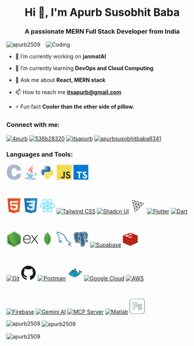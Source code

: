 

<h1 align="center">Hi 👋, I'm Apurb Susobhit Baba</h1>
<h3 align="center">A passionate MERN Full Stack Developer from India</h3>
<img align="right" alt="Coding" width="400" src="https://camo.githubusercontent.com/7cab7453b50c32be4c3605a42cb5e509644666999796555e759d06a9facf6b4a/68747470733a2f2f63646e2e6472696262626c652e636f6d2f75736572732f323133313939332f73637265656e73686f74732f343934383733362f74686f75676874776f726b732d6769665f6472696262626c652e676966">

<p align="left"> <img src="https://komarev.com/ghpvc/?username=apurb2509&label=Profile%20views&color=0e75b6&style=flat" alt="apurb2509" /> </p>

- 🔭 I’m currently working on **janmatAI**

- 🌱 I’m currently learning **DevOps and Cloud Computing**

- 💬 Ask me about **React, MERN stack**

- 📫 How to reach me **itsapurb@gmail.com**

- ⚡ Fun fact **Cooler than the other side of pillow.**

<h3 align="left">Connect with me:</h3>
<p align="left">
<a href="https://twitter.com/4purb" target="blank"><img align="center" src="https://raw.githubusercontent.com/rahuldkjain/github-profile-readme-generator/master/src/images/icons/Social/twitter.svg" alt="4purb" height="30" width="40" /></a>
<a href="https://linkedin.com/in/536b28320" target="blank"><img align="center" src="https://raw.githubusercontent.com/rahuldkjain/github-profile-readme-generator/master/src/images/icons/Social/linked-in-alt.svg" alt="536b28320" height="30" width="40" /></a>
<a href="https://instagram.com/itsapurb" target="blank"><img align="center" src="https://raw.githubusercontent.com/rahuldkjain/github-profile-readme-generator/master/src/images/icons/Social/instagram.svg" alt="itsapurb" height="30" width="40" /></a>
<a href="https://www.youtube.com/c/apurbsusobhitbaba8341" target="blank"><img align="center" src="https://raw.githubusercontent.com/rahuldkjain/github-profile-readme-generator/master/src/images/icons/Social/youtube.svg" alt="apurbsusobhitbaba8341" height="30" width="40" /></a>
</p>

<h3 align="left">Languages and Tools:</h3>

<p align="left">

<!-- Languages -->
<a href="https://www.cprogramming.com/" target="_blank"><img src="https://raw.githubusercontent.com/devicons/devicon/master/icons/c/c-original.svg" alt="C" width="40" height="40"/></a>
<a href="https://www.java.com" target="_blank"><img src="https://raw.githubusercontent.com/devicons/devicon/master/icons/java/java-original.svg" alt="Java" width="40" height="40"/></a>
<a href="https://www.python.org" target="_blank"><img src="https://raw.githubusercontent.com/devicons/devicon/master/icons/python/python-original.svg" alt="Python" width="40" height="40"/></a>
<a href="https://developer.mozilla.org/en-US/docs/Web/JavaScript" target="_blank"><img src="https://raw.githubusercontent.com/devicons/devicon/master/icons/javascript/javascript-original.svg" alt="JavaScript" width="40" height="40"/></a>
<a href="https://www.typescriptlang.org/" target="_blank"><img src="https://raw.githubusercontent.com/devicons/devicon/master/icons/typescript/typescript-original.svg" alt="TypeScript" width="40" height="40"/></a>

<br/>

<!-- Frontend -->
<a href="https://www.w3.org/html/" target="_blank"><img src="https://raw.githubusercontent.com/devicons/devicon/master/icons/html5/html5-original.svg" alt="HTML5" width="40" height="40"/></a>
<a href="https://www.w3schools.com/css/" target="_blank"><img src="https://raw.githubusercontent.com/devicons/devicon/master/icons/css3/css3-original.svg" alt="CSS3" width="40" height="40"/></a>
<a href="https://reactjs.org/" target="_blank"><img src="https://raw.githubusercontent.com/devicons/devicon/master/icons/react/react-original.svg" alt="React.js" width="40" height="40"/></a>
<a href="https://tailwindcss.com/" target="_blank"><img src="https://www.vectorlogo.zone/logos/tailwindcss/tailwindcss-icon.svg" alt="Tailwind CSS" width="40" height="40"/></a>
<a href="https://ui.shadcn.com/" target="_blank"><img src="https://avatars.githubusercontent.com/u/139895814?s=200&v=4" alt="Shadcn UI" width="40" height="40"/></a>
<a href="https://threejs.org/" target="_blank"><img src="https://raw.githubusercontent.com/devicons/devicon/master/icons/threejs/threejs-original.svg" alt="Three.js" width="40" height="40"/></a>
<a href="https://flutter.dev" target="_blank"><img src="https://www.vectorlogo.zone/logos/flutterio/flutterio-icon.svg" alt="Flutter" width="40" height="40"/></a>
<a href="https://dart.dev" target="_blank"><img src="https://www.vectorlogo.zone/logos/dartlang/dartlang-icon.svg" alt="Dart" width="40" height="40"/></a>

<br/>

<!-- Backend & Databases -->
<a href="https://nodejs.org" target="_blank"><img src="https://raw.githubusercontent.com/devicons/devicon/master/icons/nodejs/nodejs-original.svg" alt="Node.js" width="40" height="40"/></a>
<a href="https://expressjs.com" target="_blank"><img src="https://raw.githubusercontent.com/devicons/devicon/master/icons/express/express-original.svg" alt="Express.js" width="40" height="40"/></a>
<a href="https://www.mongodb.com/" target="_blank"><img src="https://raw.githubusercontent.com/devicons/devicon/master/icons/mongodb/mongodb-original.svg" alt="MongoDB" width="40" height="40"/></a>
<a href="https://www.mysql.com/" target="_blank"><img src="https://raw.githubusercontent.com/devicons/devicon/master/icons/mysql/mysql-original.svg" alt="MySQL" width="40" height="40"/></a>
<a href="https://www.postgresql.org" target="_blank"><img src="https://raw.githubusercontent.com/devicons/devicon/master/icons/postgresql/postgresql-original.svg" alt="PostgreSQL" width="40" height="40"/></a>
<a href="https://supabase.com/" target="_blank"><img src="https://avatars.githubusercontent.com/u/54469796?s=200&v=4" alt="Supabase" width="40" height="40"/></a>
<a href="https://redis.io" target="_blank"><img src="https://raw.githubusercontent.com/devicons/devicon/master/icons/redis/redis-original.svg" alt="Redis" width="40" height="40"/></a>

<br/>

<!-- Tools & Platforms -->
<a href="https://git-scm.com/" target="_blank"><img src="https://www.vectorlogo.zone/logos/git-scm/git-scm-icon.svg" alt="Git" width="40" height="40"/></a>
<a href="https://github.com/" target="_blank"><img src="https://raw.githubusercontent.com/devicons/devicon/master/icons/github/github-original.svg" alt="GitHub" width="40" height="40"/></a>
<a href="https://www.postman.com/" target="_blank"><img src="https://www.vectorlogo.zone/logos/getpostman/getpostman-icon.svg" alt="Postman" width="40" height="40"/></a>
<a href="https://www.docker.com/" target="_blank"><img src="https://raw.githubusercontent.com/devicons/devicon/master/icons/docker/docker-original.svg" alt="Docker" width="40" height="40"/></a>
<a href="https://cloud.google.com/" target="_blank"><img src="https://www.vectorlogo.zone/logos/google_cloud/google_cloud-icon.svg" alt="Google Cloud" width="40" height="40"/></a>
<a href="https://aws.amazon.com/" target="_blank"><img src="https://cdn.jsdelivr.net/gh/devicons/devicon/icons/amazonwebservices/amazonwebservices-original-wordmark.svg" alt="AWS" width="40" height="40"/></a>

<br/>

<!-- Other Tech -->
<a href="https://firebase.google.com/" target="_blank"><img src="https://www.vectorlogo.zone/logos/firebase/firebase-icon.svg" alt="Firebase" width="40" height="40"/></a>
<a href="https://ai.google.dev/" target="_blank"><img src="https://upload.wikimedia.org/wikipedia/commons/thumb/4/47/Google-gemini-icon.svg/512px-Google-gemini-icon.svg.png" alt="Gemini AI" width="40" height="40"/></a>
<a href="https://en.wikipedia.org/wiki/Multichannel_publishing" target="_blank"><img src="https://img.icons8.com/ios/452/server.png" alt="MCP Server" width="40" height="40"/></a>
<a href="https://www.mathworks.com/" target="_blank"><img src="https://upload.wikimedia.org/wikipedia/commons/2/21/Matlab_Logo.png" alt="Matlab" width="40" height="40"/></a>
<a href="https://www.photoshop.com/en" target="_blank"><img src="https://raw.githubusercontent.com/devicons/devicon/master/icons/photoshop/photoshop-line.svg" alt="Photoshop" width="40" height="40"/></a>

</p>


<p><img align="left" src="https://github-readme-stats.vercel.app/api/top-langs?username=apurb2509&show_icons=true&locale=en&layout=compact" alt="apurb2509" /></p>

<p>&nbsp;<img align="center" src="https://github-readme-stats.vercel.app/api?username=apurb2509&show_icons=true&locale=en" alt="apurb2509" /></p>

<p><img align="center" src="https://github-readme-streak-stats.herokuapp.com/?user=apurb2509&" alt="apurb2509" /></p>
